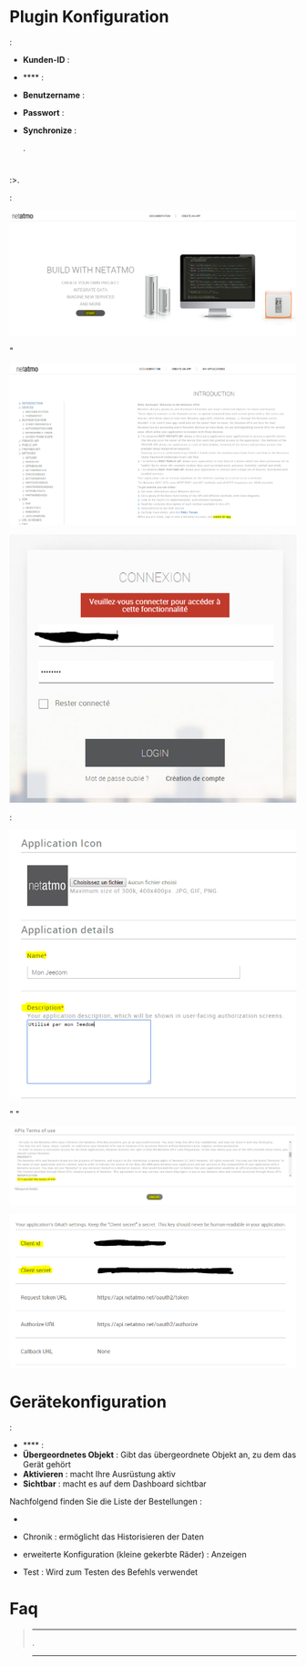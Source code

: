 

# Plugin Konfiguration


 :

-   **Kunden-ID** : 

-   **** : 

-   **Benutzername** : 

-   **Passwort** : 

-   **Synchronize** : 
    
    .

# 


:>.

 :

![netatmoWelcome10](../images/netatmoWelcome10.png)

"

![netatmoWelcome11](../images/netatmoWelcome11.png)



![netatmoWelcome12](../images/netatmoWelcome12.png)


 :

![netatmoWelcome13](../images/netatmoWelcome13.png)

"
"

![netatmoWelcome14](../images/netatmoWelcome14.png)





![netatmoWelcome15](../images/netatmoWelcome15.png)

# Gerätekonfiguration




 :

-   **** : 
-   **Übergeordnetes Objekt** : Gibt das übergeordnete Objekt an, zu dem das Gerät gehört
-   **Aktivieren** : macht Ihre Ausrüstung aktiv
-   **Sichtbar** : macht es auf dem Dashboard sichtbar

Nachfolgend finden Sie die Liste der Bestellungen :

-   
-   Chronik : ermöglicht das Historisieren der Daten
-   erweiterte Konfiguration (kleine gekerbte Räder) : Anzeigen
    
-   Test : Wird zum Testen des Befehls verwendet

# Faq

>****
>
>. 

>****
>
>
